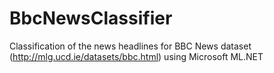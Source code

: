 # BbcNewsClassifier
Classification of the news headlines for BBC News dataset (http://mlg.ucd.ie/datasets/bbc.html) using Microsoft ML.NET
